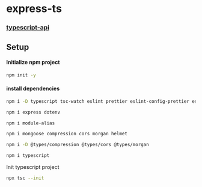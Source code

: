 # express-ts


### [typescript-api](https://github.com/jfkeci/express-ts/tree/main/typescript-api)


## Setup


#### Initialize npm project
```bash
npm init -y
```


#### install dependencies
```bash
npm i -D typescript tsc-watch eslint prettier eslint-config-prettier eslint-plugin-prettier @typescript-eslint/parser @typescript-eslint/eslint-plugin @types/node @types/express

npm i express dotenv

npm i module-alias

npm i mongoose compression cors morgan helmet

npm i -D @types/compression @types/cors @types/morgan

npm i typescript
```


Init typescript project
```bash
npx tsc --init
```



